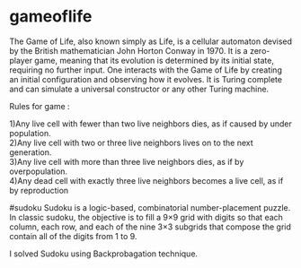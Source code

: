 # gameoflife
The Game of Life, also known simply as Life, is a cellular automaton devised by the British mathematician John Horton Conway in 1970.
It is a zero-player game, meaning that its evolution is determined by its initial state, requiring no further input. 
One interacts with the Game of Life by creating an initial configuration and observing how it evolves. 
It is Turing complete and can simulate a universal constructor or any other Turing machine.


Rules for game :

1)Any live cell with fewer than two live neighbors dies, as if caused by under population.<br>
2)Any live cell with two or three live neighbors lives on to the next generation.<br>
3)Any live cell with more than three live neighbors dies, as if by overpopulation.<br>
4)Any dead cell with exactly three live neighbors becomes a live cell, as if by reproduction


#sudoku 
Sudoku is a logic-based, combinatorial number-placement puzzle. In classic sudoku, the objective is to fill a 9×9 grid with digits so that each column, each row, and each of the nine 3×3 subgrids that compose the grid contain all of the digits from 1 to 9.

I solved Sudoku using Backprobagation technique.


